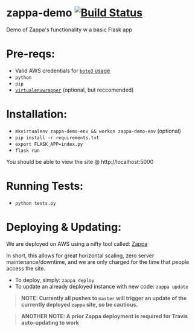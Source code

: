 # zappa-demo [![Build Status](https://travis-ci.com/scottx611x/zappa-demo.svg?token=EkzyvwdZ2jcY78ErmS88&branch=master)](https://travis-ci.com/scottx611x/zappa-demo)

Demo of Zappa's functionality w a basic Flask app

# Pre-reqs:
- Valid AWS credentials for [`boto3` usage](http://boto3.readthedocs.io/en/latest/guide/configuration.html#configuring-credentials)
- `python`
- `pip`
- [`virtualenvwrapper`](https://virtualenvwrapper.readthedocs.io/en/latest/install.html#installation) (optional, but reccomended)

# Installation:
- `mkvirtualenv zappa-demo-env && workon zappa-demo-env` (optional)
- `pip install -r requirements.txt`
- `export FLASK_APP=index.py`
- `flask run`

You should be able to view the site @ http://localhost:5000

# Running Tests:
- `python tests.py`

# Deploying & Updating:
We are deployed on AWS using a nifty tool called: [Zappa](https://github.com/Miserlou/Zappa) 

In short, this allows for great horizontal scaling, zero server maintenance/downtime, and we are only charged for the time that people access the site.

- To deploy, simply: `zappa deploy`
- To update an already deployed instance with new code: `zappa update`

> **NOTE: Currently all pushes to `master` will trigger an update of the currently deployed `zappa` site, so be cautious.**

> **ANOTHER NOTE: A prior Zappa deployment is required for Travis auto-updating to work**
